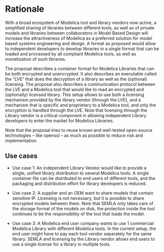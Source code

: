 # Rationale

With a broad ecosystem of Modelica tool and library vendors now active,
a simplified sharing of libraries between different tools, as well as of
private models and libraries between collaborators in Model Based Design
will increase the attractiveness of Modelica as a preferred solution for
model based systems engineering and design. A format as proposed would
allow to independent developers to develop libraries in a single format
that can be loaded and processed by all compliant Modelica tools, as
well as monetization of such libraries.

The proposal describes a container format for Modelica Libraries that
can be both encrypted and unencrypted. It also describes an executable
called the “LVE” that does the decryption of a library as well as the
(optional) licensing. The proposal also describes a communication
protocol between the LVE and a Modelica tool that would like to read an
encrypted and (optionally) licensed library. This setup allows to use
both a licensing mechanism provided by the library vendor (through the
LVE), and a mechanism that is specific and proprietary to a Modelica
tool, and only the encryption is handled through the LVE. Note that
licensing through the Library vendor is a critical component in allowing
independent Library developers to enter the market for Modelica
Libraries.

Note that the proposal tries to reuse known and well-tested open-source
technologies – like openssl – as much as possible to reduce risk and
implementation.

## Use cases

-   Use case 1: An independent Library Vendor would like to provide a
    single, unified library distribution to several Modelica tools. A
    single container file can be distributed to end users of different
    tools, and the packaging and distribution effort for library
    developers is reduced.

-   Use case 2: A supplier and an OEM want to share models that contain
    sensitive IP. Licensing is not necessary, but it is possible to
    share encrypted models between them. Note that SEMLA only takes care
    of the storage format of the models on disk, the protection inside
    the tool continues to be the responsibility of the tool that loads
    the model.

-   Use case 3: A Modelica end user company wants to use 1 commercial
    Modelica Library with different Modelica tools. In the current
    setup, the end user might have to pay each tool vendor separately
    for the same library. SEMLA and licensing by the Library vendor
    allows end users to use a single license for a library in multiple
    tools.
